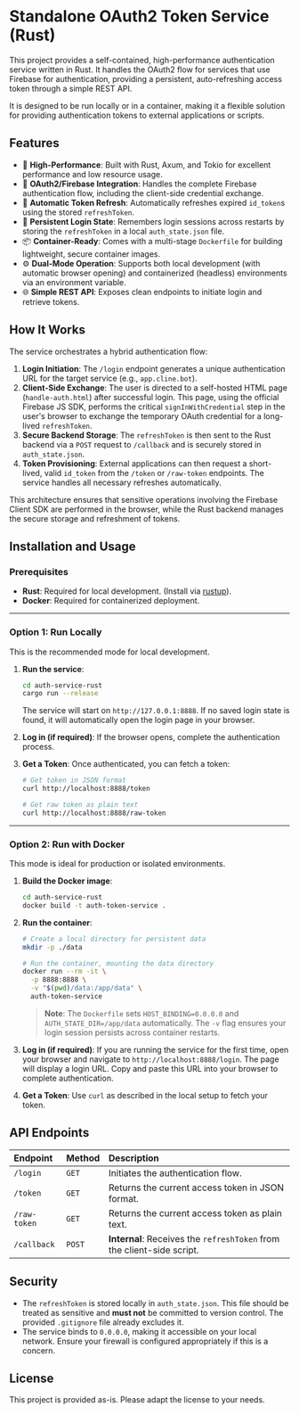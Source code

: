 # Standalone OAuth2 Token Service (Rust)

This project provides a self-contained, high-performance authentication service written in Rust. It handles the OAuth2 flow for services that use Firebase for authentication, providing a persistent, auto-refreshing access token through a simple REST API.

It is designed to be run locally or in a container, making it a flexible solution for providing authentication tokens to external applications or scripts.

## Features

- 🚀 **High-Performance**: Built with Rust, Axum, and Tokio for excellent performance and low resource usage.
- 🔐 **OAuth2/Firebase Integration**: Handles the complete Firebase authentication flow, including the client-side credential exchange.
- 🔄 **Automatic Token Refresh**: Automatically refreshes expired `id_token`s using the stored `refreshToken`.
- 💾 **Persistent Login State**: Remembers login sessions across restarts by storing the `refreshToken` in a local `auth_state.json` file.
- 📦 **Container-Ready**: Comes with a multi-stage `Dockerfile` for building lightweight, secure container images.
- ⚙️ **Dual-Mode Operation**: Supports both local development (with automatic browser opening) and containerized (headless) environments via an environment variable.
- 🌐 **Simple REST API**: Exposes clean endpoints to initiate login and retrieve tokens.

## How It Works

The service orchestrates a hybrid authentication flow:

1.  **Login Initiation**: The `/login` endpoint generates a unique authentication URL for the target service (e.g., `app.cline.bot`).
2.  **Client-Side Exchange**: The user is directed to a self-hosted HTML page (`handle-auth.html`) after successful login. This page, using the official Firebase JS SDK, performs the critical `signInWithCredential` step in the user's browser to exchange the temporary OAuth credential for a long-lived `refreshToken`.
3.  **Secure Backend Storage**: The `refreshToken` is then sent to the Rust backend via a `POST` request to `/callback` and is securely stored in `auth_state.json`.
4.  **Token Provisioning**: External applications can then request a short-lived, valid `id_token` from the `/token` or `/raw-token` endpoints. The service handles all necessary refreshes automatically.

This architecture ensures that sensitive operations involving the Firebase Client SDK are performed in the browser, while the Rust backend manages the secure storage and refreshment of tokens.

## Installation and Usage

### Prerequisites

- **Rust**: Required for local development. (Install via [rustup](https://rustup.rs/)).
- **Docker**: Required for containerized deployment.

---

### Option 1: Run Locally

This is the recommended mode for local development.

1.  **Run the service**:
    ```bash
    cd auth-service-rust
    cargo run --release
    ```
    The service will start on `http://127.0.0.1:8888`. If no saved login state is found, it will automatically open the login page in your browser.

2.  **Log in (if required)**:
    If the browser opens, complete the authentication process.

3.  **Get a Token**:
    Once authenticated, you can fetch a token:
    ```bash
    # Get token in JSON format
    curl http://localhost:8888/token

    # Get raw token as plain text
    curl http://localhost:8888/raw-token
    ```

---

### Option 2: Run with Docker

This mode is ideal for production or isolated environments.

1.  **Build the Docker image**:
    ```bash
    cd auth-service-rust
    docker build -t auth-token-service .
    ```

2.  **Run the container**:
    ```bash
    # Create a local directory for persistent data
    mkdir -p ./data

    # Run the container, mounting the data directory
    docker run --rm -it \
      -p 8888:8888 \
      -v "$(pwd)/data:/app/data" \
      auth-token-service
    ```
    > **Note**: The `Dockerfile` sets `HOST_BINDING=0.0.0.0` and `AUTH_STATE_DIR=/app/data` automatically. The `-v` flag ensures your login session persists across container restarts.

3.  **Log in (if required)**:
    If you are running the service for the first time, open your browser and navigate to `http://localhost:8888/login`. The page will display a login URL. Copy and paste this URL into your browser to complete authentication.

4.  **Get a Token**:
    Use `curl` as described in the local setup to fetch your token.

## API Endpoints

| Endpoint | Method | Description |
| :--- | :--- | :--- |
| `/login` | `GET` | Initiates the authentication flow. |
| `/token` | `GET` | Returns the current access token in JSON format. |
| `/raw-token`| `GET` | Returns the current access token as plain text. |
| `/callback` | `POST`| **Internal**: Receives the `refreshToken` from the client-side script. |

## Security

- The `refreshToken` is stored locally in `auth_state.json`. This file should be treated as sensitive and **must not** be committed to version control. The provided `.gitignore` file already excludes it.
- The service binds to `0.0.0.0`, making it accessible on your local network. Ensure your firewall is configured appropriately if this is a concern.

## License

This project is provided as-is. Please adapt the license to your needs.
